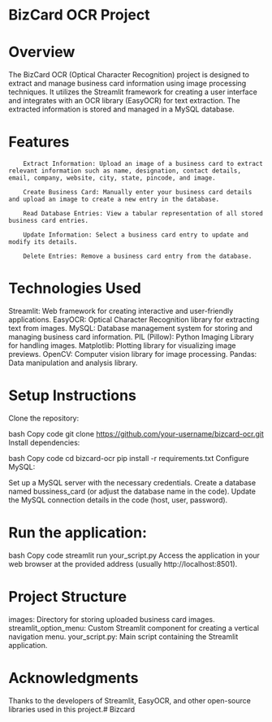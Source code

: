 # **BizCard OCR Project**


# **Overview**
The BizCard OCR (Optical Character Recognition) project is designed to extract and manage business card information using image processing techniques. It utilizes the Streamlit framework for creating a user interface and integrates with an OCR library (EasyOCR) for text extraction. The extracted information is stored and managed in a MySQL database.

# **Features**
        Extract Information: Upload an image of a business card to extract relevant information such as name, designation, contact details, email, company, website, city, state, pincode, and image.

        Create Business Card: Manually enter your business card details and upload an image to create a new entry in the database.

        Read Database Entries: View a tabular representation of all stored business card entries.

        Update Information: Select a business card entry to update and modify its details.

        Delete Entries: Remove a business card entry from the database.

# **Technologies Used**
Streamlit: Web framework for creating interactive and user-friendly applications.
EasyOCR: Optical Character Recognition library for extracting text from images.
MySQL: Database management system for storing and managing business card information.
PIL (Pillow): Python Imaging Library for handling images.
Matplotlib: Plotting library for visualizing image previews.
OpenCV: Computer vision library for image processing.
Pandas: Data manipulation and analysis library.
# **Setup Instructions**
Clone the repository:

bash
Copy code
git clone https://github.com/your-username/bizcard-ocr.git
Install dependencies:

bash
Copy code
cd bizcard-ocr
pip install -r requirements.txt
Configure MySQL:

Set up a MySQL server with the necessary credentials.
Create a database named bussiness_card (or adjust the database name in the code).
Update the MySQL connection details in the code (host, user, password).
# Run the application:

bash
Copy code
streamlit run your_script.py
Access the application in your web browser at the provided address (usually http://localhost:8501).

# **Project Structure**
images: Directory for storing uploaded business card images.
streamlit_option_menu: Custom Streamlit component for creating a vertical navigation menu.
your_script.py: Main script containing the Streamlit application.
# **Acknowledgments**
Thanks to the developers of Streamlit, EasyOCR, and other open-source libraries used in this project.# Bizcard
